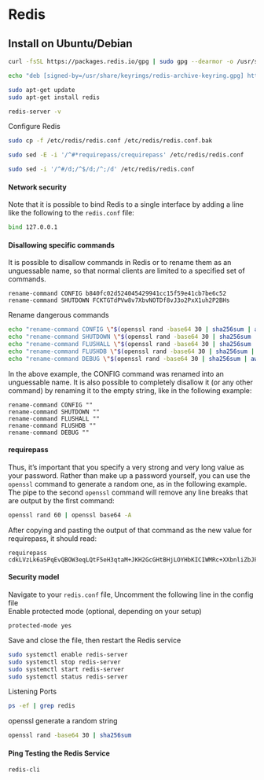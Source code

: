 # Redis         
## Install on Ubuntu/Debian       
```sh
curl -fsSL https://packages.redis.io/gpg | sudo gpg --dearmor -o /usr/share/keyrings/redis-archive-keyring.gpg

echo "deb [signed-by=/usr/share/keyrings/redis-archive-keyring.gpg] https://packages.redis.io/deb $(lsb_release -cs) main" | sudo tee /etc/apt/sources.list.d/redis.list

sudo apt-get update
sudo apt-get install redis

redis-server -v
```
Configure Redis       
```sh
sudo cp -f /etc/redis/redis.conf /etc/redis/redis.conf.bak

sudo sed -E -i '/^#*requirepass/crequirepass' /etc/redis/redis.conf

sudo sed -i '/^#/d;/^$/d;/^;/d' /etc/redis/redis.conf
```
#### Network security        
Note that it is possible to bind Redis to a single interface by adding a line like the following to the `redis.conf` file:          
```sh
bind 127.0.0.1
```
#### Disallowing specific commands         
It is possible to disallow commands in Redis or to rename them as an unguessable name, so that normal clients are limited to a specified set of commands.        
```
rename-command CONFIG b840fc02d524045429941cc15f59e41cb7be6c52
rename-command SHUTDOWN FCKTGTdPVw8v7XbvNOTDf8vJ3o2PxX1uh2P2BHs
```
Rename dangerous commands           
```sh
echo "rename-command CONFIG \"$(openssl rand -base64 30 | sha256sum | awk '{print $1}')\"" | sudo tee -a /etc/redis/redis.conf
echo "rename-command SHUTDOWN \"$(openssl rand -base64 30 | sha256sum | awk '{print $1}')\"" | sudo tee -a /etc/redis/redis.conf
echo "rename-command FLUSHALL \"$(openssl rand -base64 30 | sha256sum | awk '{print $1}')\"" | sudo tee -a /etc/redis/redis.conf
echo "rename-command FLUSHDB \"$(openssl rand -base64 30 | sha256sum | awk '{print $1}')\"" | sudo tee -a /etc/redis/redis.conf
echo "rename-command DEBUG \"$(openssl rand -base64 30 | sha256sum | awk '{print $1}')\"" | sudo tee -a /etc/redis/redis.conf
```
In the above example, the CONFIG command was renamed into an unguessable name. It is also possible to completely disallow it (or any other command) by renaming it to the empty string, like in the following example:          
```
rename-command CONFIG ""
rename-command SHUTDOWN ""
rename-command FLUSHALL ""
rename-command FLUSHDB ""
rename-command DEBUG ""
```
#### requirepass                
Thus, it’s important that you specify a very strong and very long value as your password. Rather than make up a password yourself, you can use the `openssl` command to generate a random one, as in the following example. The pipe to the second `openssl` command will remove any line breaks that are output by the first command:             
```sh
openssl rand 60 | openssl base64 -A
```
After copying and pasting the output of that command as the new value for requirepass, it should read:           
```
requirepass cdkLVzLk6aSPqEvQBOW3eqLQtF5eH3qtaM+JKH2GcGHtBHjLOYHbKICIWMRc+XXbnliZbJPSDEzF6qDc
```
#### Security model              
Navigate to your `redis.conf` file, Uncomment the following line in the config file               
Enable protected mode (optional, depending on your setup)          
```
protected-mode yes
```
Save and close the file, then restart the Redis service           
```sh
sudo systemctl enable redis-server
sudo systemctl stop redis-server
sudo systemctl start redis-server
sudo systemctl status redis-server
```
Listening Ports       
```sh
ps -ef | grep redis
```
openssl generate a random string      
```sh
openssl rand -base64 30 | sha256sum
```
#### Ping Testing the Redis Service          
```sh
redis-cli
```